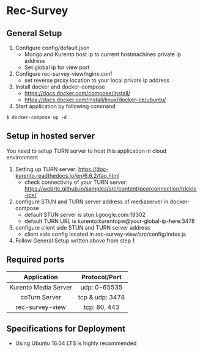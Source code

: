 # Rec-Survey

## General Setup
1. Configure config/default.json
    - Mongo and Kurento host ip to current hostmachines private ip address
    - Set global ip for view port 
2. Configure rec-survey-view/nginx.conf
    - set reverse proxy location to your local private ip address
3. Install docker and docker-compose
    - https://docs.docker.com/compose/install/
    - https://docs.docker.com/install/linux/docker-ce/ubuntu/
4. Start application by following command

```
$ docker-compose up -d
```

## Setup in hosted server
You need to setup TURN server to host this application in cloud environment  
1. Setting up TURN server: https://doc-kurento.readthedocs.io/en/6.6.2/faq.html
    - check connectivity of your TURN server: https://webrtc.github.io/samples/src/content/peerconnection/trickle-ice/
2. configure STUN and TURN server address of mediaserver in docker-compose
    - default STUN server is stun.l.google.com:19302
    - default TURN URL is kurento:kurentopw@your-global-ip-here:3478
3. configure client side STUN and TURN server address
    - client side config located in rec-survey-view/src/config/index.js
4. Follow General Setup written above from step 1

## Required ports

|Application         |Protocol/Port  |
|:------------------:|:-------------:|
|Kurento Media Server|udp: 0-65535   |
|coTurn Server       |tcp & udp: 3478|
|rec-survey-view     |tcp: 80, 443   |

## Specifications for Deployment
- Using Ubuntu 16.04 LTS is highly recommended
